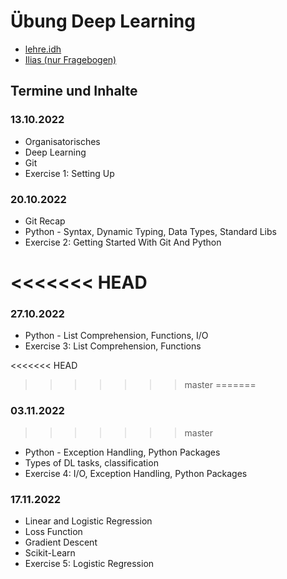 # Übung Deep Learning

- [lehre.idh](https://lehre.idh.uni-koeln.de/lehrveranstaltungen/wintersemester-2022-2023/deep-learning/)
- [Ilias (nur Fragebogen)](https://www.ilias.uni-koeln.de/ilias/goto_uk_crs_4799275.html)

## Termine und Inhalte

### 13.10.2022

- Organisatorisches
- Deep Learning
- Git
- Exercise 1: Setting Up

### 20.10.2022

- Git Recap
- Python - Syntax, Dynamic Typing, Data Types, Standard Libs
- Exercise 2: Getting Started With Git And Python

<<<<<<< HEAD
=======
### 27.10.2022

- Python - List Comprehension, Functions, I/O
- Exercise 3: List Comprehension, Functions 

<<<<<<< HEAD
>>>>>>> master
=======
### 03.11.2022
>>>>>>> master

- Python - Exception Handling, Python Packages
- Types of DL tasks, classification
- Exercise 4: I/O, Exception Handling, Python Packages

### 17.11.2022

- Linear and Logistic Regression
- Loss Function
- Gradient Descent
- Scikit-Learn
- Exercise 5: Logistic Regression